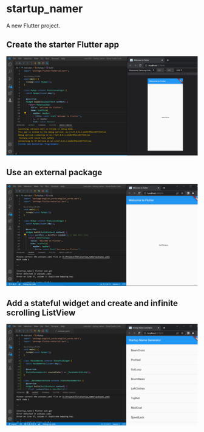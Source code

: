 # startup_namer

A new Flutter project.

## Create the starter Flutter app
![Screenshot](images/01.PNG)

## Use an external package
![Screenshot](images/02.PNG)

## Add a stateful widget and create and infinite scrolling ListView
![Screenshot](images/03.PNG)